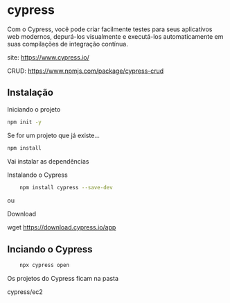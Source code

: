 # cypress

Com o Cypress, você pode criar facilmente testes para seus aplicativos web modernos, depurá-los visualmente e executá-los automaticamente em suas compilações de integração contínua.

site: https://www.cypress.io/

CRUD: https://www.npmjs.com/package/cypress-crud

## Instalação

Iniciando o projeto

```bash
npm init -y
```

Se for um projeto que já existe...

```bash
npm install
```

Vai instalar as dependências

Instalando o Cypress

```bash
    npm install cypress --save-dev
```

ou

Download

wget https://download.cypress.io/app

## Inciando o Cypress

```bash
    npx cypress open
```

Os projetos do Cypress ficam na pasta

cypress/ec2